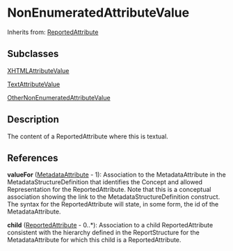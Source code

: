 
# NonEnumeratedAttributeValue

Inherits from: [ReportedAttribute](ReportedAttribute.md)

## Subclasses

[XHTMLAttributeValue](XHTMLAttributeValue.md)

[TextAttributeValue](TextAttributeValue.md)

[OtherNonEnumeratedAttributeValue](OtherNonEnumeratedAttributeValue.md)



## Description

The content of a ReportedAttribute where this is textual.




## References

**valueFor** ([MetadataAttribute](MetadataAttribute.md) - 1): Association to the MetadataAttribute in the MetadataStructureDefinition that identifies the Concept and allowed Representation for the ReportedAttribute. Note that this is a conceptual association showing the link to the MetadataStructureDefinition construct. The syntax for the ReportedAttribute will state, in some form, the id of the MetadataAttribute.

**child** ([ReportedAttribute](ReportedAttribute.md) - 0..*): Association to a child ReportedAttribute consistent with the hierarchy defined in the ReportStructure for the MetadataAttribute for which this child is a ReportedAttribute.




